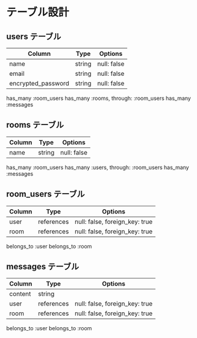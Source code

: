 # テーブル設計

## users テーブル

| Column             | Type   | Options     | 
| ------------------ | ------ | ----------- |
| name               | string | null: false |
| email              | string | null: false |
| encrypted_password | string | null: false |


has_many :room_users
has_many :rooms, through: :room_users
has_many :messages


## rooms テーブル

| Column | Type   | Options     |
| ------ | ------ | ----------- |
| name   | string | null: false |


has_many :room_users
has_many :users, through: :room_users
has_many :messages

## room_users テーブル

| Column | Type       | Options                        |
| ------ | ---------- | ------------------------------ |
| user   | references | null: false, foreign_key: true |
| room   | references | null: false, foreign_key: true |


belongs_to :user
belongs_to :room


## messages テーブル

| Column  | Type       | Options                        |
| ------- | ---------- | ------------------------------ |
| content | string     |                                |
| user    | references | null: false, foreign_key: true |
| room    | references | null: false, foreign_key: true |


belongs_to :user
belongs_to :room